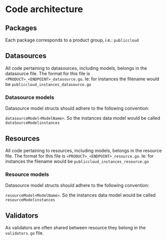 # Code architecture

## Packages

Each package corresponds to a product group, i.e.: `publiccloud`

## Datasources

All code pertaining to datasources, including models, belongs in the datasource
file. The format for this file is `<PRODUCT>_<ENDPOINT>_datasource.go`. Ie: for
instances the filename would be `publiccloud_instances_datasource.go`

### Datasource models

Datasource model structs should adhere to the following convention:

`datasourceModel<ModelName>`. So the instances data model would be called
`dataSourceModelinstances`

## Resources

All code pertaining to resources, including models, belongs in the resource
file. The format for this file is `<PRODUCT>_<ENDPOINT>_resource.go`. Ie: for
instances the filename would be `publiccloud_instances_resource.go`

### Resource models

Datasource model structs should adhere to the following convention:

`resourceModel<ModelName>`. So the instances data model would be called
`resourceModelinstances`

## Validators

As validators are often shared between resource they belong in the `validators.go`
file.
